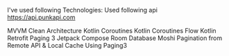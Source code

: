 I've used following Technologies:
Used following api https://api.punkapi.com

MVVM
Clean Architecture
Kotlin Coroutines
Kotlin Coroutines Flow
Kotlin
Retrofit
Paging 3
Jetpack Compose
Room Database
Moshi
Pagination from Remote API & Local Cache Using Paging3